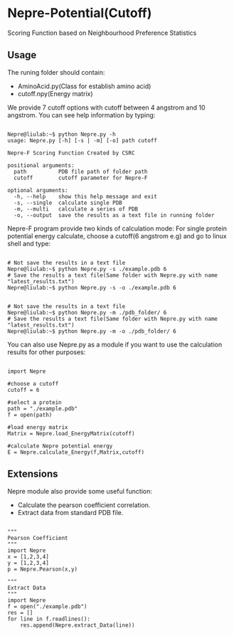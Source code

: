 # Nepre-Potential(Cutoff)
Scoring Function based on Neighbourhood Preference Statistics  

Usage
----------
The runing folder should contain:
* AminoAcid.py(Class for establish amino acid)
* cutoff.npy(Energy matrix)

We provide 7 cutoff options with cutoff between 4 angstrom and 10 angstrom.
You can see help information by typing:
<pre><code>
Nepre@liulab:~$ python Nepre.py -h
usage: Nepre.py [-h] [-s | -m] [-o] path cutoff

Nepre-F Scoring Function Created by CSRC

positional arguments:
  path          PDB file path of folder path
  cutoff        cutoff parameter for Nepre-F

optional arguments:
  -h, --help    show this help message and exit
  -s, --single  calculate single PDB
  -m, --multi   calculate a series of PDB
  -o, --output  save the results as a text file in running folder
</code></pre>

Nepre-F program provide two kinds of calculation mode:
For single protein potential energy calculate, choose a cutoff(6 angstrom e.g) and go to linux shell and type:
<pre><code>
# Not save the results in a text file
Nepre@liulab:~$ python Nepre.py -s ./example.pdb 6
# Save the results a text file(Same folder with Nepre.py with name "latest_results.txt")
Nepre@liulab:~$ python Nepre.py -s -o ./example.pdb 6
</code></pre>

<pre><code>
# Not save the results in a text file
Nepre@liulab:~$ python Nepre.py -m ./pdb_folder/ 6
# Save the results a text file(Same folder with Nepre.py with name "latest_results.txt")
Nepre@liulab:~$ python Nepre.py -m -o ./pdb_folder/ 6
</code></pre>

You can also use Nepre.py as a module if you want to use the calculation results for other purposes:
<pre><code>
import Nepre

#choose a cutoff
cutoff = 6

#select a protein
path = "./example.pdb"
f = open(path)

#load energy matrix
Matrix = Nepre.load_EnergyMatrix(cutoff)

#calculate Nepre potential energy
E = Nepre.calculate_Energy(f,Matrix,cutoff)
</code></pre>

Extensions
----------
Nepre module also provide some useful function:
* Calculate the pearson coefficient correlation.
* Extract data from standard PDB file.
<pre><code>
"""
Pearson Coefficient
"""
import Nepre
x = [1,2,3,4]
y = [1,2,3,4]
p = Nepre.Pearson(x,y)

"""
Extract Data
"""
import Nepre
f = open("./example.pdb")
res = []
for line in f.readlines():
    res.append(Nepre.extract_Data(line))
</code></pre>
